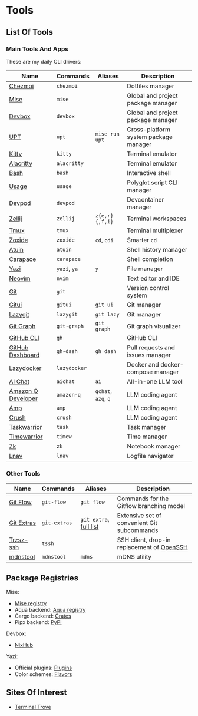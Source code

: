 # Tools

## List Of Tools

### Main Tools And Apps

These are my daily CLI drivers:

| Name | Commands | Aliases | Description |
|------|---------|-------|-------------|
| [Chezmoi](https://www.chezmoi.io/) | `chezmoi` | | Dotfiles manager |
| [Mise](https://mise.jdx.dev/) | `mise` | | Global and project package manager |
| [Devbox](https://www.jetpack.io/devbox/) | `devbox` | | Global and project package manager |
| [UPT](https://github.com/sigoden/upt) | `upt` | `mise run upt` | Cross-platform system package manager|
| [Kitty](https://sw.kovidgoyal.net/kitty/) | `kitty` | | Terminal emulator |
| [Alacritty](https://alacritty.org/) | `alacritty` | | Terminal emulator |
| [Bash](https://devdocs.io/bash/) | `bash` | | Interactive shell |
| [Usage](https://usage.jdx.dev/) | `usage` | | Polyglot script CLI manager |
| [Devpod](https://devpod.sh/) | `devpod` | | Devcontainer manager |
| [Zellij](https://zellij.dev/) | `zellij` | `z{e,r}{,f,i}` | Terminal workspaces |
| [Tmux](https://github.com/tmux/tmux) | `tmux` | | Terminal multiplexer |
| [Zoxide](https://github.com/ajeetdsouza/zoxide) | `zoxide` | `cd`, `cdi` | Smarter `cd` |
| [Atuin](https://atuin.sh/) | `atuin` | | Shell history manager |
| [Carapace](https://carapace-sh.github.io/carapace-bin/) | `carapace` | | Shell completion |
| [Yazi](https://yazi-rs.github.io/) | `yazi`, `ya` | `y` | File manager |
| [Neovim](https://neovim.io/) | `nvim` | | Text editor and IDE |
| [Git](https://git-scm.com/) | `git` | | Version control system |
| [Gitui](https://github.com/extrawurst/gitui) | `gitui` | `git ui` | Git manager |
| [Lazygit](https://github.com/jesseduffield/lazygit) | `lazygit` | `git lazy` | Git manager |
| [Git Graph](https://github.com/mlange-42/git-graph) | `git-graph` | `git graph` | Git graph visualizer |
| [GitHub CLI](https://cli.github.com/) | `gh` | | GitHub CLI |
| [GitHub Dashboard](https://dlvhdr.github.io/gh-dash/) | `gh-dash` | `gh dash` | Pull requests and issues manager |
| [Lazydocker](https://github.com/jesseduffield/lazydocker) | `lazydocker` | | Docker and docker-compose manager |
| [AI Chat](https://github.com/sigoden/aichat) | `aichat` | `ai` | All-in-one LLM tool |
| [Amazon Q Developer](https://docs.aws.amazon.com/amazonq/latest/qdeveloper-ug/) | `amazon-q` | `qchat`, `azq`, `q` | LLM coding agent |
| [Amp](https://ampcode.com/) | `amp` | | LLM coding agent |
| [Crush](https://github.com/charmbracelet/crush) | `crush` | | LLM coding agent |
| [Taskwarrior](https://taskwarrior.org/) | `task` | | Task manager |
| [Timewarrior](https://timewarrior.net/) | `timew` | | Time manager |
| [Zk](https://zk-org.github.io/zk/) | `zk` | | Notebook manager |
| [Lnav](https://lnav.org/) | `lnav` | | Logfile navigator |

### Other Tools

| Name | Commands | Aliases | Description |
|------|---------|-------|-------------|
| [Git Flow](https://github.com/nvie/gitflow) | `git-flow` | `git flow` | Commands for the Gitflow branching model |
| [Git Extras](https://github.com/tj/git-extras) | `git-extras` | `git extra`, [full list](https://github.com/tj/git-extras/blob/main/Commands.md) | Extensive set of convenient Git subcommands |
| [Trzsz-ssh](https://trzsz.github.io/ssh) | `tssh` | | SSH client, drop-in replacement of [OpenSSH](https://www.openssh.com/) |
| [mdnstool](https://github.com/ghetzel/mdnstool) | `mdnstool` | `mdns` | mDNS utility |

## Package Registries

Mise:

- [Mise registry](https://mise.jdx.dev/registry.html#tools)
- Aqua backend: [Aqua registry](https://aquaproj.github.io/docs/products/aqua-registry/)
- Cargo backend: [Crates](https://crates.io/)
- Pipx backend: [PyPI](https://pypi.org/)

Devbox:

- [NixHub](https://www.nixhub.io/)

Yazi:

- Official plugins: [Plugins](https://github.com/yazi-rs/plugins)
- Color schemes: [Flavors](https://github.com/yazi-rs/flavors)

## Sites Of Interest

- [Terminal Trove](https://terminaltrove.com/)
